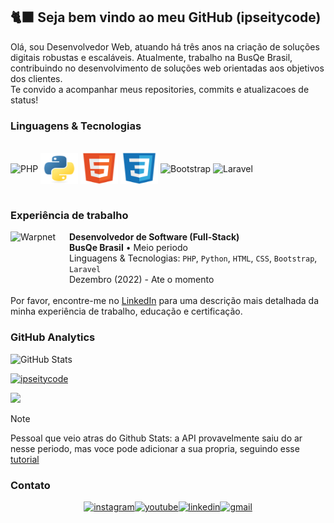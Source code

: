 ## 🐈‍⬛ Seja bem vindo ao meu GitHub (ipseitycode)

Olá, sou Desenvolvedor Web, atuando há três anos na criação de soluções digitais robustas e escaláveis. Atualmente, trabalho na BusQe Brasil, contribuindo no desenvolvimento de soluções web orientadas aos objetivos dos clientes.\
Te convido a acompanhar meus repositories, commits e atualizacoes de status!

### Linguagens & Tecnologias
<div style="display: inline_block"><br>
  <img align="center" alt="PHP" height="45" width="55" src="https://github.com/user-attachments/assets/5c2c57ef-abff-4744-a2d9-a763538bd155">
  <img align="center" alt="Python" height="50" width="60" src="https://raw.githubusercontent.com/devicons/devicon/master/icons/python/python-original.svg">
  <img align="center" alt="HTML" height="50" width="60" src="https://raw.githubusercontent.com/devicons/devicon/master/icons/html5/html5-original.svg">
  <img align="center" alt="CSS" height="50" width="60" src="https://raw.githubusercontent.com/devicons/devicon/master/icons/css3/css3-original.svg">
  <img align="center" alt="Bootstrap" height="60" width="60" src="https://cdn.jsdelivr.net/gh/devicons/devicon@latest/icons/bootstrap/bootstrap-original.svg" />
  <img align="center" alt="Laravel" height="50" width="60" src="https://cdn.jsdelivr.net/gh/devicons/devicon@latest/icons/laravel/laravel-original.svg" />
</div><br>

### Experiência de trabalho

<img align="left" height="94px" width="94px" user-select="none" outline="none" alt="Warpnet" src="https://i.pinimg.com/736x/f9/e3/a0/f9e3a01572202abee3b6df05433b2d41.jpg"/>


**Desenvolvedor de Software (Full-Stack)** \
**BusQe Brasil** • Meio periodo \
Linguagens & Tecnologias: `PHP`, `Python`, `HTML`, `CSS`, `Bootstrap`, `Laravel`\
Dezembro (2022) - Ate o momento\
<br/>
Por favor, encontre-me no [LinkedIn](https://www.linkedin.com/in/ipseitycode/) para uma descrição mais detalhada da minha experiência de trabalho, educação e certificação.

### GitHub Analytics

![GitHub Stats](https://github-readme-stats.vercel.app/api?username=ipseitycode&show_icons=true)

[![ipseitycode](https://github-readme-stats.vercel.app/api/top-langs/?username=ipseitycode&layout=compact)](https://github.com/anuraghazra/github-readme-stats)


<p align="start">
  <a
    href="https://github.com/ryo-ma/github-profile-trophy"
    title="repositório de troféus"
  >
    <img
      width="800"
      src="https://github-profile-trophy.vercel.app/?username=ipseitycode&column=8&theme=darkhub&no-frame=true&no-bg=true"
    />
  </a>
</p>

> [!NOTE]
> Pessoal que veio atras do Github Stats: a API provavelmente saiu do ar nesse periodo, mas voce pode adicionar a sua propria, seguindo esse [tutorial](https://github.com/anuraghazra/github-readme-stats/blob/master/readme.md#deploy-on-your-own-vercel-instance)


### Contato
<div style="display: flex; flex-wrap: wrap; gap: 0px; justify-content: center;">
  <div style="display: flex; flex-wrap: wrap; gap: 0px; justify-content: center;">
    <a href="https://www.instagram.com/_kauangmss/" target="_blank">
      <img alt="instagram" src="https://img.shields.io/badge/Instagram-E4405F?style=for-the-badge&logo=instagram&logoColor=white" />
    </a>
  </div>
  <div style="display: flex; flex-wrap: wrap; gap: 0px; justify-content: center;">
    <a href="https://www.youtube.com/@IpseityCode" target="_blank">
      <img alt="youtube" src="https://img.shields.io/badge/YouTube-FF0000?style=for-the-badge&logo=youtube&logoColor=white" />
    </a>
  </div>
  <div style="display: flex; flex-wrap: wrap; gap: 0px; justify-content: center;">
    <a href="https://www.linkedin.com/in/ipseitycode" target="_blank">
      <img alt="linkedin" src="https://img.shields.io/badge/LinkedIn-0077B5?style=for-the-badge&logo=linkedin&logoColor=white" />
    </a>
  </div>
  <div style="display: flex; flex-wrap: wrap; gap: 0px; justify-content: center;">
    <a href="mailto:cauandeveloper@gmail.com">
      <img alt="gmail" src="https://img.shields.io/badge/-Gmail-%23333?style=for-the-badge&logo=gmail&logoColor=white" target="_blank"/>
    </a>
  </div>
</div>
      
